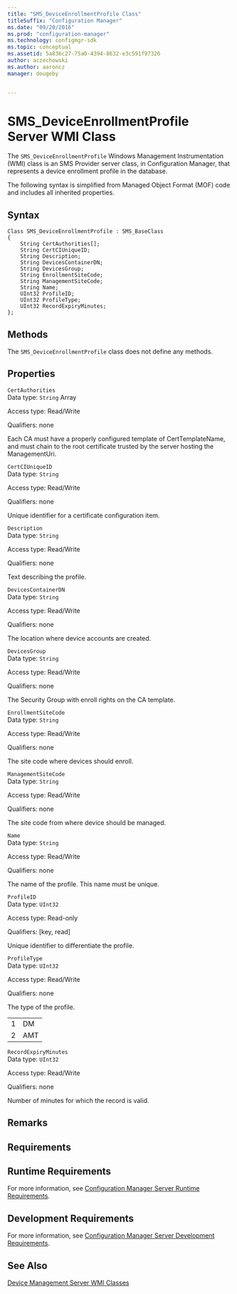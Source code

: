 ```yaml
---
title: "SMS_DeviceEnrollmentProfile Class"
titleSuffix: "Configuration Manager"
ms.date: "09/20/2016"
ms.prod: "configuration-manager"
ms.technology: configmgr-sdk
ms.topic: conceptual
ms.assetid: 5a836c27-75a0-4394-8632-e3c591f97326
author: aczechowski
ms.author: aaroncz
manager: dougeby


---
```

# SMS_DeviceEnrollmentProfile Server WMI Class
The `SMS_DeviceEnrollmentProfile` Windows Management Instrumentation (WMI) class is an SMS Provider server class, in Configuration Manager, that represents a device enrollment profile in the database.  

 The following syntax is simplified from Managed Object Format (MOF) code and includes all inherited properties.  

## Syntax  

```  
Class SMS_DeviceEnrollmentProfile : SMS_BaseClass  
{  
    String CertAuthorities[];  
    String CertCIUniqueID;  
    String Description;  
    String DevicesContainerDN;  
    String DevicesGroup;  
    String EnrollmentSiteCode;  
    String ManagementSiteCode;  
    String Name;  
    UInt32 ProfileID;  
    UInt32 ProfileType;  
    UInt32 RecordExpiryMinutes;  
};  
```  

## Methods  
 The `SMS_DeviceEnrollmentProfile` class does not define any methods.  

## Properties  
 `CertAuthorities`  
 Data type: `String` Array  

 Access type: Read/Write  

 Qualifiers: none  

 Each CA must have a properly configured template of CertTemplateName, and must chain to the root certificate trusted by the server hosting the ManagementUri.  

 `CertCIUniqueID`  
 Data type: `String`  

 Access type: Read/Write  

 Qualifiers: none  

 Unique identifier for a certificate configuration item.  

 `Description`  
 Data type: `String`  

 Access type: Read/Write  

 Qualifiers: none  

 Text describing the profile.  

 `DevicesContainerDN`  
 Data type: `String`  

 Access type: Read/Write  

 Qualifiers: none  

 The location where device accounts are created.  

 `DevicesGroup`  
 Data type: `String`  

 Access type: Read/Write  

 Qualifiers: none  

 The Security Group with enroll rights on the CA template.  

 `EnrollmentSiteCode`  
 Data type: `String`  

 Access type: Read/Write  

 Qualifiers: none  

 The site code where devices should enroll.  

 `ManagementSiteCode`  
 Data type: `String`  

 Access type: Read/Write  

 Qualifiers: none  

 The site code from where device should be managed.  

 `Name`  
 Data type: `String`  

 Access type: Read/Write  

 Qualifiers: none  

 The name of the profile. This name must be unique.  

 `ProfileID`  
 Data type: `UInt32`  

 Access type: Read-only  

 Qualifiers: [key, read]  

 Unique identifier to differentiate the profile.  

 `ProfileType`  
 Data type: `UInt32`  

 Access type: Read/Write  

 Qualifiers: none  

 The type of the profile.  

|||  
|-|-|  
|1|DM|  
|2|AMT|  

 `RecordExpiryMinutes`  
 Data type: `UInt32`  

 Access type: Read/Write  

 Qualifiers: none  

 Number of minutes for which the record is valid.  

## Remarks  

## Requirements  

## Runtime Requirements  
 For more information, see [Configuration Manager Server Runtime Requirements](../../../develop/core/reqs/server-runtime-requirements.md).  

## Development Requirements  
 For more information, see [Configuration Manager Server Development Requirements](../../../develop/core/reqs/server-development-requirements.md).  

## See Also  
 [Device Management Server WMI Classes](../../../develop/reference/mdm/device-management-server-wmi-classes.md)

